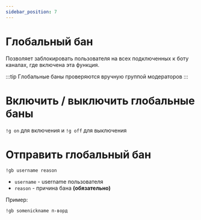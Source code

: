 ```yaml
---
sidebar_position: 7
---
```


# Глобальный бан

Позволяет заблокировать пользователя на всех подключенных к боту каналах, где включена эта функция.

:::tip
Глобальные баны проверяются вручную группой модераторов
:::

# Включить / выключить глобальные баны
`!g on` для включения и `!g off` для выключения

# Отправить глобальный бан
`!gb username reason`

- `username` - username пользователя
- `reason` - причина бана **(обязательно)**

Пример:
```
!gb somenickname п-ворд
```

